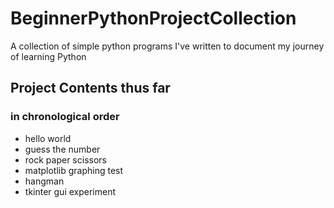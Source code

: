 # BeginnerPythonProjectCollection
A collection of simple python programs I've written to document my journey of learning Python

## Project Contents thus far
### in chronological order
- hello world
- guess the number
- rock paper scissors
- matplotlib graphing test
- hangman
- tkinter gui experiment
